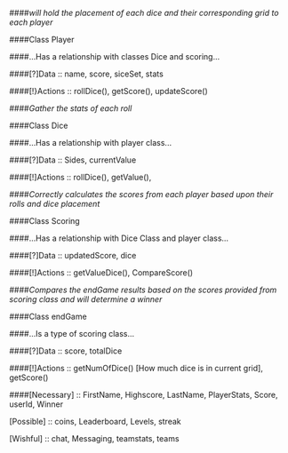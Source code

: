 ####*will hold the placement of each dice and their corresponding grid to each player*

####Class Player

####...Has a relationship with classes Dice and scoring...

####[?]Data :: name, score, siceSet, stats

####[!}Actions :: rollDice(), getScore(), updateScore()



####*Gather the stats of each roll*

####Class Dice

####...Has a relationship with player class...

####[?]Data :: Sides, currentValue

####[!]Actions :: rollDice(), getValue(), 



####*Correctly calculates the scores from each player based upon their rolls and dice placement*

####Class Scoring

####...Has a relationship with Dice Class and player class...

####[?]Data :: updatedScore, dice

####[!]Actions :: getValueDice(), CompareScore()



####*Compares the endGame results based on the scores provided from scoring class and will determine a winner*

####Class endGame

####...Is a type of scoring class...

####[?]Data :: score, totalDice

####[!]Actions :: getNumOfDice() [How much dice is in current grid], getScore()



####[Necessary] :: FirstName, Highscore, LastName, PlayerStats, Score, userId, Winner

[Possible] :: coins, Leaderboard, Levels, streak

[Wishful] :: chat, Messaging, teamstats, teams
